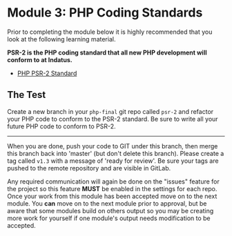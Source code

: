 # Module 3: PHP Coding Standards

Prior to completing the module below it is highly recommended that you look at the following learning material.  

**PSR-2 is the PHP coding standard that all new PHP development will conform to at Indatus.**

* [PHP PSR-2 Standard](https://github.com/php-fig/fig-standards/blob/master/accepted/PSR-2-coding-style-guide.md)


## The Test

Create a new branch in your `php-final` git repo called `psr-2` and refactor your PHP code to conform to the PSR-2 standard.  Be sure to write all your future PHP code to conform to PSR-2.

----------

When you are done, push your code to GIT under this branch, then merge this branch back into 'master' (but don't delete this branch).  Please create a tag called `v1.3` with a message of 'ready for review'.  Be sure your tags are pushed to the remote repository and are visible in GitLab.

Any required communication will again be done on the "issues" feature for the project so this feature **MUST** be enabled in the settings for each repo.  Once your work from this module has been accepted move on to the next module.  You **can** move on to the next module prior to approval, but be aware that some modules build on others output so you may be creating more work for yourself if one module's output needs modification to be accepted.


